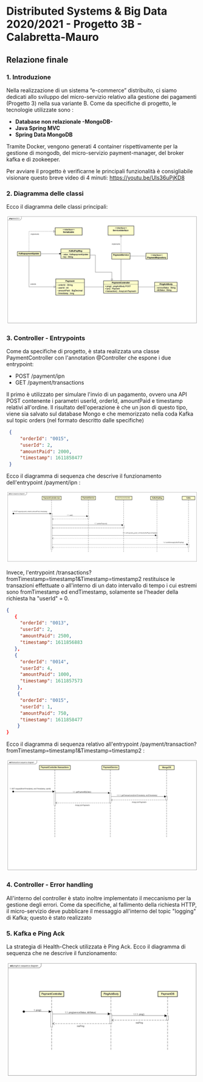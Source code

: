 # Distributed Systems & Big Data 2020/2021 - Progetto 3B - Calabretta-Mauro 

## Relazione finale

### 1. Introduzione
Nella realizzazione di un sistema “e-commerce” distribuito, ci siamo dedicati allo sviluppo del micro-servizio relativo alla gestione dei pagamenti (Progetto 3) nella sua variante B. 
Come da specifiche di progetto, le tecnologie utilizzate sono : 
- **Database non relazionale -MongoDB-** 
- **Java Spring MVC**
- **Spring Data MongoDB**

Tramite Docker, vengono generati 4 container rispettivamente per la gestione di mongodb, del micro-servizio payment-manager, del broker kafka e di zookeeper.

Per avviare il progetto è verificarne le principali funzionalità è consigliabile visionare questo breve video di 4 minuti:   https://youtu.be/Uls36uPjKD8

### 2. Diagramma delle classi

Ecco il diagramma delle classi principali:

![ClassDiagram](img/Class_Diagram.jpg)


### 3. Controller - Entrypoints

Come da specifiche di progetto, è stata realizzata una classe PaymentController con l'annotation @Controller che espone i due entrypoint:

- POST /payment/ipn
- GET /payment/transactions

Il primo è utilizzato per simulare l'invio di un pagamento, ovvero una API POST contenente i parametri userId, orderId, amountPaid e timestamp relativi all'ordine.
Il risultato dell'operazione è che un json di questo tipo, viene sia salvato sul database Mongo e che memorizzato nella coda Kafka sul topic orders (nel formato descritto dalle specifiche)

``` JSON
 {
     "orderId": "0015",
     "userId": 2,
     "amountPaid": 2000,
     "timestamp": 1611858477
 }
```

Ecco il diagramma di sequenza che descrive il funzionamento dell'entrypoint /payment/ipn  :

![ipn](img/ipn_seq_diagram.jpg)

Invece, l'entrypoint /transactions?fromTimestamp=timestamp1&Timestamp=timestamp2 restituisce le transazioni effettuate o all'interno di un dato intervallo di tempo i cui estremi sono fromTimestamp ed endTimestamp, solamente se l'header della richiesta ha "userId" = 0.

``` JSON
{
   {
     "orderId": "0013",
     "userId": 2,
     "amountPaid": 2500,
     "timestamp": 1611856883
   },
   {
     "orderId": "0014",
     "userId": 4,
     "amountPaid": 1000,
     "timestamp": 1611857573
    },
    {
     "orderId": "0015",
     "userId": 1,
     "amountPaid": 750,
     "timestamp": 1611858477
    }
}
```

Ecco il diagramma di sequenza relativo all'entrypoint /payment/transaction?fromTimestamp=timestamp1&Timestamp=timestamp2   :

![transactions](img/Transaction_seq_diagram.jpg)


### 4. Controller - Error handling

All'interno del controller è stato inoltre implementato il meccanismo per la gestione degli errori.
Come da specifiche, al fallimento della richiesta HTTP, il micro-servizio deve pubblicare il messaggio all'interno del topic "logging" di Kafka; questo è stato realizzato

### 5. Kafka e Ping Ack

La strategia di Health-Check utilizzata è Ping Ack.
Ecco il diagramma di sequenza che ne descrive il funzionamento:

![PingAck](img/PingAck_seq_diagram.jpg)
